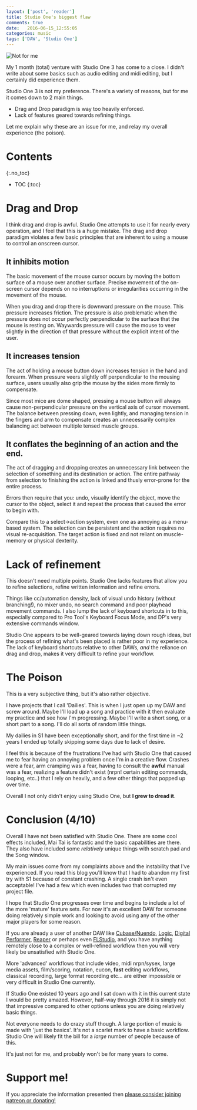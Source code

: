 ```yaml
---
layout: ['post', 'reader']
title: Studio One's biggest flaw
comments: true
date:   2016-06-15_12:55:05 
categories: music
tags: ['DAW', 'Studio One']
---
```


![Not for me](/assets/StudioEvaluatione/Preferences.png)

My 1 month (total) venture with Studio One 3 has come to a close. I didn't write about some basics such as audio editing and midi editing, but I certainly did experience them.
 
Studio One 3 is not my preference. There's a variety of reasons, but for me it comes down to 2 main things.

* Drag and Drop paradigm is way too heavily enforced.
* Lack of features geared towards refining things.

Let me explain why these are an issue for me, and relay my overall experience (the poison).

<!--more-->

# Contents
{:.no_toc}
* TOC
{:toc}

# Drag and Drop

I think drag and drop is awful. Studio One attempts to use it for nearly every operation, and I feel that this is a huge mistake. The drag and drop paradigm violates a few basic principles that are inherent to using a mouse to control an onscreen cursor.

## It inhibits motion

The basic movement of the mouse cursor occurs by moving the bottom surface of a mouse over another surface. Precise movement of the on-screen cursor depends on no interruptions or irregularities occurring in the movement of the mouse.

When you drag and drop there is downward pressure on the mouse. This pressure increases friction. The pressure is also problematic when the pressure does not occur perfectly perpendicular to the surface that the mouse is resting on. Waywards pressure will cause the mouse to veer slightly in the direction of that pressure without the explicit intent of the user.

## It increases tension

The act of holding a mouse button down increases tension in the hand and forearm. When pressure veers slightly off perpendicular to the mousing surface, users usually also grip the mouse by the sides more firmly to compensate.

Since most mice are dome shaped, pressing a mouse button will always cause non-perpendicular pressure on the vertical axis of cursor movement. The balance between pressing down, even lightly, and managing tension in the fingers and arm to compensate creates an unnecessarily complex balancing act between multiple tensed muscle groups.

## It conflates the beginning of an action and the end.

The act of dragging and dropping creates an unnecessary link between the selection of something and its destination or action. The entire pathway from selection to finishing the action is linked and thusly error-prone for the entire process.

Errors then require that you: undo, visually identify the object, move the cursor to the object, select it and repeat the process that caused the error to begin with.

Compare this to a select->action system, even one as annoying as a menu-based system. The selection can be persistent and the action requires no visual re-acquisition. The target action is fixed and not reliant on muscle-memory or physical dexterity.

# Lack of refinement

This doesn't need multiple points. Studio One lacks features that allow you to refine selections, refine written information and refine errors.

Things like cc/automation density, lack of visual undo history (without branching!), no mixer undo, no search command and poor playhead movement commands. I also lump the lack of keyboard shortcuts in to this, especially compared to Pro Tool's Keyboard Focus Mode, and DP's very extensive commands window.

Studio One appears to be well-geared towards laying down rough ideas, but the process of refining what's been placed is rather poor in my experience. The lack of keyboard shortcuts relative to other DAWs, _and_ the reliance on drag and drop, makes it very difficult to refine your workflow.

# The Poison

This is a very subjective thing, but it's also rather objective.

I have projects that I call 'Dailies'. This is when I just open up my DAW and screw around. Maybe I'll load up a song and practice with it then evaluate my practice and see how I'm progressing. Maybe I'll write a short song, or a short part to a song. I'll do all sorts of random little things.

My dailies in S1 have been exceptionally short, and for the first time in ~2 years I ended up totally skipping some days due to lack of desire.

I feel this is because of the frustrations I've had with Studio One that caused me to fear having an annoying problem once I'm in a creative flow. Crashes were a fear, arm cramping was a fear, having to consult the __awful__ manual was a fear, realizing a feature didn't exist (nrpn! certain editing commands, looping, etc..) that I rely on heavily, and a few other things that popped up over time.

Overall I not only didn't enjoy using Studio One, but __I grew to dread it__.



# Conclusion (4/10)

Overall I have not been satisfied with Studio One. There are some cool effects included, Mai Tai is fantastic and the basic capabilities are there. They also have included some _relatively_ unique things with scratch pad and the Song window.

My main issues come from my complaints above and the instability that I've experienced. If you read this blog you'll know that I had to abandon my first try with S1 because of constant crashing. A single crash isn't even acceptable! I've had a few which even includes two that corrupted my project file.

I hope that Studio One progresses over time and begins to include a lot of the more 'mature' feature sets. For now it's an excellent DAW for someone doing relatively simple work and looking to avoid using any of the other major players for some reason.

If you are already a user of another DAW like [Cubase/Nuendo](http://www.steinberg.net/en/products/cubase/start.html), [Logic](http://www.apple.com/logic-pro/), [Digital Performer](http://www.motu.com/products/software/dp/), [Reaper](http://www.reaper.fm/) or perhaps even [FLStudio](http://www.image-line.com/flstudio/), and you have anything remotely close to a complex or well-refined workflow then you will very likely be unsatisfied with Studio One.

More 'advanced' workflows that include video, midi nrpn/sysex, large media assets, film/scoring, notation, eucon, __fast__ editing workflows, classical recording, large format recording etc... are either impossible or very difficult in Studio One currently.

If Studio One existed 10 years ago and I sat down with it in this current state I would be pretty amazed. However, half-way through 2016 it is simply not that impressive compared to other options unless you are doing relatively basic things.

Not everyone needs to do crazy stuff though. A large portion of music is made with 'just the basics'. It's not a scarlet mark to have a basic workflow. Studio One will likely fit the bill for a _large_ number of people because of this.

It's just not for me, and probably won't be for many years to come.

# Support me!

If you appreciate the information presented then <a href="/DonateNow/">please consider joining patreon or donating!</a>




